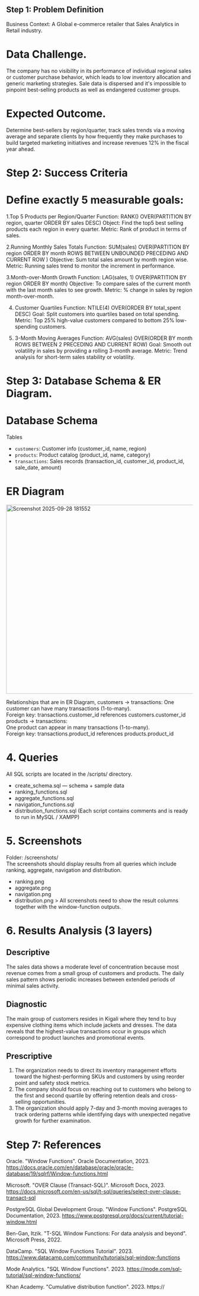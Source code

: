 ## Step 1: Problem Definition

Business Context: A Global e-commerce retailer that Sales Analytics in Retail industry.

# Data Challenge.

The company has no visibility in its performance of individual regional sales or customer purchase behavior, which leads to low inventory allocation and generic marketing strategies. Sale data is dispersed and it's impossible to pinpoint best-selling products as well as endangered customer groups.

# Expected Outcome.

Determine best-sellers by region/quarter, track sales trends via a moving average and separate clients by how frequently they make purchases to build targeted marketing initiatives and increase revenues 12% in the fiscal year ahead.

# Step 2: Success Criteria

# Define exactly 5 measurable goals:

1.Top 5 Products per Region/Quarter
 Function: RANK() OVER(PARTITION BY region, quarter ORDER BY sales DESC)
 Object: Find the top5 best selling products each region in every quarter.
 Metric: Rank of product in terms of sales.

2.Running Monthly Sales Totals
 Function: SUM(sales) OVER(PARTITION BY region ORDER BY month ROWS BETWEEN UNBOUNDED PRECEDING AND CURRENT ROW )
 Objective: Sum total sales amount by month region wise.
 Metric: Running sales trend to monitor the increment in performance.

3.Month-over-Month Growth
 Function: LAG(sales, 1) OVER(PARTITION BY region ORDER BY month)
 Objective: To compare sales of the current month with the last month sales to see growth.
 Metric: % change in sales by region month-over-month.

4. Customer Quartiles
 Function: NTILE(4) OVER(ORDER BY total_spent DESC)
 Goal: Split customers into quartiles based on total spending.
 Metric: Top 25% high-value customers compared to bottom 25% low-spending customers.

5. 3-Month Moving Averages
 Function: AVG(sales) OVER(ORDER BY month ROWS BETWEEN 2 PRECEDING AND CURRENT ROW)
 Goal: Smooth out volatility in sales by providing a rolling 3-month average.
 Metric: Trend analysis for short-term sales stability or volatility.

# Step 3: Database Schema & ER Diagram.
 # Database Schema
 Tables
- `customers`: Customer info (customer_id, name, region)
- `products`: Product catalog (product_id, name, category)
- `transactions`: Sales records (transaction_id, customer_id, product_id, sale_date, amount)

# ER Diagram

 <img width="1100" height="510" alt="Screenshot 2025-09-28 181552" src="https://github.com/user-attachments/assets/ab00de08-482d-4eab-9f82-e065e947caf5" />

 Relationships that are in ER Diagram,
customers → transactions:
One customer can have many transactions (1-to-many).  
Foreign key: transactions.customer_id references customers.customer_id  
products → transactions:  
One product can appear in many transactions (1-to-many).  
Foreign key: transactions.product_id references products.product_id

# 4. Queries

All SQL scripts are located in the /scripts/ directory.
- create_schema.sql — schema + sample data
- ranking_functions.sql
- aggregate_functions.sql
- navigation_functions.sql
- distribution_functions.sql
(Each script contains comments and is ready to run in MySQL / XAMPP)


# 5. Screenshots
Folder: /screenshots/  
The screenshots should display results from all queries which include ranking, aggregate, navigation and distribution.
- ranking.png
- aggregate.png
- navigation.png
- distribution.png
&gt; All screenshots need to show the result columns together with the window-function outputs.

# 6. Results Analysis (3 layers)
 ## Descriptive
  The sales data shows a moderate level of concentration because most revenue comes from a small group of customers and products. The daily sales pattern shows periodic       increases between extended periods of minimal sales activity.

 ## Diagnostic
 The main group of customers resides in Kigali where they tend to buy expensive clothing items which include jackets and dresses. The data reveals that the highest-value      transactions occur in groups which correspond to product launches and promotional events.

## Prescriptive
1. The organization needs to direct its inventory management efforts toward the highest-performing SKUs and customers by using reorder point and safety stock metrics. 
2. The company should focus on reaching out to customers who belong to the first and second quartile by offering retention deals and cross-selling opportunities. 
3. The organization should apply 7-day and 3-month moving averages to track ordering patterns while identifying days with unexpected negative growth for further examination.


# Step 7: References

Oracle. "Window Functions". Oracle Documentation, 2023. https://docs.oracle.com/en/database/oracle/oracle-database/19/sqlrf/Window-functions.html

Microsoft. "OVER Clause (Transact-SQL)". Microsoft Docs, 2023. https://docs.microsoft.com/en-us/sql/t-sql/queries/select-over-clause-transact-sql

PostgreSQL Global Development Group. "Window Functions". PostgreSQL Documentation, 2023. https://www.postgresql.org/docs/current/tutorial-window.html

Ben-Gan, Itzik. "T-SQL Window Functions: For data analysis and beyond". Microsoft Press, 2022.

DataCamp. "SQL Window Functions Tutorial". 2023. https://www.datacamp.com/community/tutorials/sql-window-functions

Mode Analytics. "SQL Window Functions". 2023. https://mode.com/sql-tutorial/sql-window-functions/

Khan Academy. "Cumulative distribution function". 2023. https://





